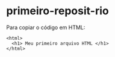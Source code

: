 # primeiro-reposit-rio

Para copiar o código em HTML:
```
<html> 
  <h1> Meu primeiro arquivo HTML </h1>
</html>
```
